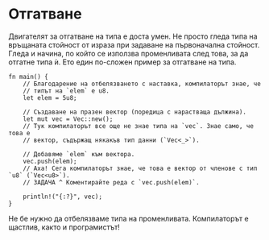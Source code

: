 # Отгатване

Двигателят за отгатване на типа е доста умен. Не просто гледа типа на връщаната
стойност от израза при задаване на първоначална стойност. Гледа и начина, по
който се използва променливата след това, за да отгатне типа ѝ. Ето един
по-сложен пример за отгатване на типа.

```rust,editable
fn main() {
    // Благодарение на отбелязването с наставка, компилаторът знае, че
    // типът на `elem` е u8.
    let elem = 5u8;

    // Създаване на празен вектор (поредица с нарастваща дължина).
    let mut vec = Vec::new();
    // Тук компилаторът все още не знае типа на `vec`. Знае само, че това е
    // вектор, съдържащ някакъв тип данни (`Vec<_>`).

    // Добавяме `elem` към вектора.
    vec.push(elem);
    // Аха! Сега компилаторът знае, че това е вектор от членове с тип `u8` (`Vec<u8>`).
    // ЗАДАЧА ^ Коментирайте реда с `vec.push(elem)`.

    println!("{:?}", vec);
}
```
Не бе нужно да отбелязваме типа на променливата. Компилаторът е щастлив, както
и програмистът!
